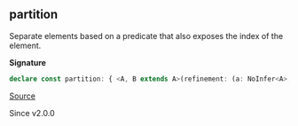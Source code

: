 ## partition

Separate elements based on a predicate that also exposes the index of the element.

**Signature**

```ts
declare const partition: { <A, B extends A>(refinement: (a: NoInfer<A>, i: number) => a is B): (self: Chunk<A>) => [excluded: Chunk<Exclude<A, B>>, satisfying: Chunk<B>]; <A>(predicate: (a: NoInfer<A>, i: number) => boolean): (self: Chunk<A>) => [excluded: Chunk<A>, satisfying: Chunk<A>]; <A, B extends A>(self: Chunk<A>, refinement: (a: A, i: number) => a is B): [excluded: Chunk<Exclude<A, B>>, satisfying: Chunk<B>]; <A>(self: Chunk<A>, predicate: (a: A, i: number) => boolean): [excluded: Chunk<A>, satisfying: Chunk<A>]; }
```

[Source](https://github.com/Effect-TS/effect/tree/main/packages/effect/src/Chunk.ts#L964)

Since v2.0.0